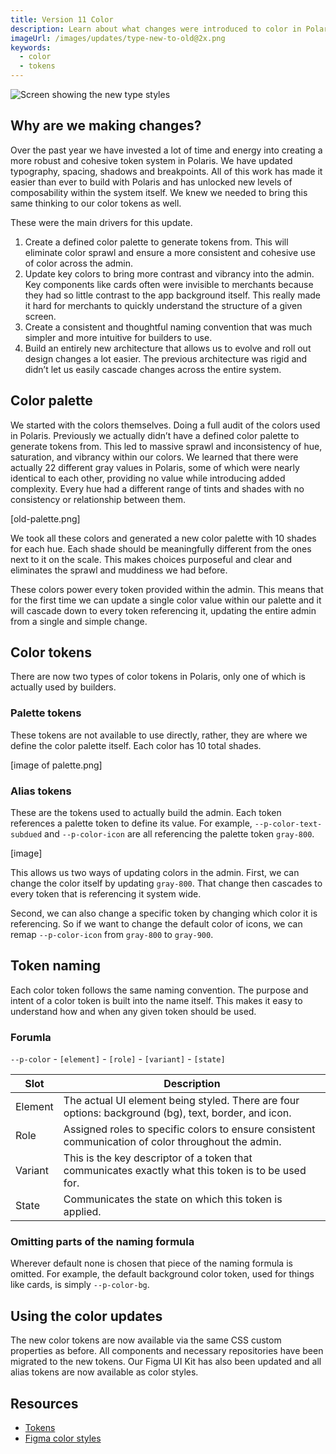 ```yaml
---
title: Version 11 Color
description: Learn about what changes were introduced to color in Polaris v11.
imageUrl: /images/updates/type-new-to-old@2x.png
keywords:
  - color
  - tokens
---
```


![Screen showing the new type styles](/images/updates/type-updates-feature@2x.png)

## Why are we making changes?

Over the past year we have invested a lot of time and energy into creating a more robust and cohesive token system in Polaris. We have updated typography, spacing, shadows and breakpoints. All of this work has made it easier than ever to build with Polaris and has unlocked new levels of composability within the system itself. We knew we needed to bring this same thinking to our color tokens as well.

These were the main drivers for this update.

1. Create a defined color palette to generate tokens from. This will eliminate color sprawl and ensure a more consistent and cohesive use of color across the admin.
2. Update key colors to bring more contrast and vibrancy into the admin. Key components like cards often were invisible to merchants because they had so little contrast to the app background itself. This really made it hard for merchants to quickly understand the structure of a given screen.
3. Create a consistent and thoughtful naming convention that was much simpler and more intuitive for builders to use.
4. Build an entirely new architecture that allows us to evolve and roll out design changes a lot easier. The previous architecture was rigid and didn’t let us easily cascade changes across the entire system.

## Color palette

We started with the colors themselves. Doing a full audit of the colors used in Polaris. Previously we actually didn’t have a defined color palette to generate tokens from. This led to massive sprawl and inconsistency of hue, saturation, and vibrancy within our colors. We learned that there were actually 22 different gray values in Polaris, some of which were nearly identical to each other, providing no value while introducing added complexity. Every hue had a different range of tints and shades with no consistency or relationship between them.

[old-palette.png]

We took all these colors and generated a new color palette with 10 shades for each hue. Each shade should be meaningfully different from the ones next to it on the scale. This makes choices purposeful and clear and eliminates the sprawl and muddiness we had before.

These colors power every token provided within the admin. This means that for the first time we can update a single color value within our palette and it will cascade down to every token referencing it, updating the entire admin from a single and simple change.

## Color tokens

There are now two types of color tokens in Polaris, only one of which is actually used by builders.

### Palette tokens

These tokens are not available to use directly, rather, they are where we define the color palette itself. Each color has 10 total shades.

[image of palette.png]

### Alias tokens

These are the tokens used to actually build the admin. Each token references a palette token to define its value. For example, `--p-color-text-subdued` and `--p-color-icon` are all referencing the palette token `gray-800`.

[image]

This allows us two ways of updating colors in the admin. First, we can change the color itself by updating `gray-800`. That change then cascades to every token that is referencing it system wide.

Second, we can also change a specific token by changing which color it is referencing. So if we want to change the default color of icons, we can remap `--p-color-icon` from `gray-800` to `gray-900`.

## Token naming

Each color token follows the same naming convention. The purpose and intent of a color token is built into the name itself. This makes it easy to understand how and when any given token should be used.

### Forumla

`--p-color` - `[element]` - `[role]` - `[variant]` - `[state]`

| Slot    | Description                                                                                          |
| ------- | ---------------------------------------------------------------------------------------------------- |
| Element | The actual UI element being styled. There are four options: background (bg), text, border, and icon. |
| Role    | Assigned roles to specific colors to ensure consistent communication of color throughout the admin.  |
| Variant | This is the key descriptor of a token that communicates exactly what this token is to be used for.   |
| State   | Communicates the state on which this token is applied.                                               |

### Omitting parts of the naming formula

Wherever default none is chosen that piece of the naming formula is omitted.
For example, the default background color token, used for things like cards, is simply `--p-color-bg`.

## Using the color updates

The new color tokens are now available via the same CSS custom properties as before. All components and necessary repositories have been migrated to the new tokens. Our Figma UI Kit has also been updated and all alias tokens are now available as color styles.

## Resources

- [Tokens](https://polaris.shopify.com/tokens/colors)
- [Figma color styles](https://www.figma.com/file/JHp1kp7ghGmTHs147CHjDf/Polaris-Styles?node-id=228-0&t=ymolczbUEHIDe2lm-11)
